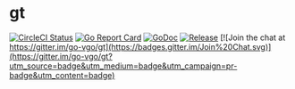 # gt
[![CircleCI Status](https://circleci.com/gh/go-vgo/gt.svg?style=shield)](https://circleci.com/gh/go-vgo/gt)
[![Go Report Card](https://goreportcard.com/badge/github.com/go-vgo/gt)](https://goreportcard.com/report/github.com/go-vgo/gt)
[![GoDoc](https://godoc.org/github.com/go-vgo/gt?status.svg)](https://godoc.org/github.com/go-vgo/gt)
[![Release](https://github-release-version.herokuapp.com/github/go-vgo/gt/release.svg?style=flat)](https://github.com/go-ego/ego/releases/latest)
[![Join the chat at https://gitter.im/go-vgo/gt](https://badges.gitter.im/Join%20Chat.svg)](https://gitter.im/go-vgo/gt?utm_source=badge&utm_medium=badge&utm_campaign=pr-badge&utm_content=badge)